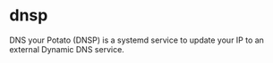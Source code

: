 # dnsp
DNS your Potato (DNSP) is a systemd service to update your IP to an external Dynamic DNS service.
